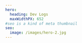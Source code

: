 ```yaml
---
hero:
  heading: Dev Logs
  maxWidthPX: 652
#seo is a kind of meta thumbnail
seo:
  image: /images/hero-2.jpg
---
```


